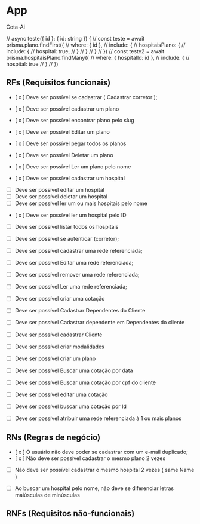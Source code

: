 # App

Cota-Ai

  //  async teste({ id }: { id: string }) {
  //   const teste = await prisma.plano.findFirst({
  //     where: { id },
  //     include: {
  //       hospitaisPlano: {
  //         include: {
  //           hospital: true,
  //         }
  //       }
  //     }
  //   })
  //   const teste2 = await prisma.hospitaisPlano.findMany({
  //     where: { hospitalId: id },
  //     include: {
  //       hospital: true
  //     }
  //   })

## RFs (Requisitos funcionais)

- [ x ] Deve ser possível se cadastrar ( Cadastrar corretor );
- [ x ] Deve ser possível cadastrar um plano  
- [ x ] Deve ser possível encontrar plano pelo slug
- [ x ] Deve ser possível Editar um plano  
- [ x ] Deve ser possível pegar todos os planos
- [ x ] Deve ser possível Deletar um plano  
- [ x ] Deve ser possível Ler um plano pelo nome


- [ x ] Deve ser possível cadastrar um hospital
- [ ] Deve ser possível editar um hospital
- [ ] Deve ser possível deletar um hospital
- [ ] Deve ser possível ler um ou mais hospitais pelo nome
- [ x ] Deve ser possível ler um hospital pelo ID
- [ ] Deve ser possível listar todos os hospitais

- [ ] Deve ser possível se autenticar (corretor);

- [ ] Deve ser possível cadastrar uma rede referenciada;
- [ ] Deve ser possível Editar uma rede referenciada;
- [ ] Deve ser possível remover uma rede referenciada;
- [ ] Deve ser possível Ler uma rede referenciada;


- [ ] Deve ser possível criar uma cotação
- [ ] Deve ser possível Cadastrar Dependentes do Cliente
- [ ] Deve ser possível Cadastrar dependente em Dependentes do cliente
- [ ] Deve ser possível cadastrar Cliente
- [ ] Deve ser possível criar modalidades
- [ ] Deve ser possível criar um plano
- [ ] Deve ser possível Buscar uma cotação por data
- [ ] Deve ser possível Buscar uma cotação por cpf do cliente
- [ ] Deve ser possível editar uma cotação
- [ ] Deve ser possível buscar uma cotação por Id
- [ ] Deve ser possível atribuir uma rede referenciada à 1 ou mais planos

## RNs (Regras de negócio)

- [ x ] O usuário não deve poder se cadastrar com um e-mail duplicado;
- [ x ] Não deve ser possível cadastrar o mesmo plano 2 vezes
- [ ] Não deve ser possível cadastrar o mesmo hospital 2 vezes ( same Name )
- [ ] Ao buscar um hospital pelo nome, não deve se diferenciar letras maiúsculas de minúsculas


## RNFs (Requisitos não-funcionais)

